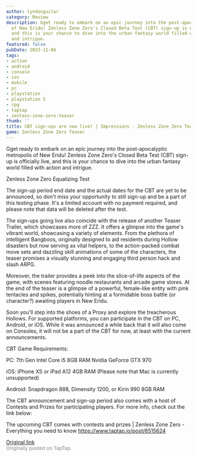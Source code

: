 ```yaml
---
author: lyndonguitar
category: Review
description: Gget ready to embark on an epic journey into the post-apocalyptic metropolis
  of New Eridu! Zenless Zone Zero's Closed Beta Test (CBT) sign-up is officially live,
  and this is your chance to dive into the urban fantasy world filled with action
  and intrigue.
featured: false
pubDate: 2023-11-06
tags:
- action
- android
- console
- ios
- mobile
- pc
- playstation
- playstation 5
- rpg
- taptap
- zenless-zone-zero-teaser
thumb: ''
title: CBT sign-ups are now live! | Impressions - Zenless Zone Zero Teaser
game: Zenless Zone Zero Teaser
---
```

Gget ready to embark on an epic journey into the post-apocalyptic metropolis of New Eridu! Zenless Zone Zero's Closed Beta Test (CBT) sign-up is officially live, and this is your chance to dive into the urban fantasy world filled with action and intrigue.

Zenless Zone Zero Equalizing Test

The sign-up period end date and the actual dates for the CBT are yet to be announced, so don't miss your opportunity to still sign-up and be a part of this testing phase. It's a limited account with no payment required, and please note that data will be deleted after the test.

The sign-ups going live also coincide with the release of another Teaser Trailer, which showcases more of ZZZ. It offers a glimpse into the game's vibrant world, showcasing a variety of elements. From the plethora of intelligent Bangboos, originally designed to aid residents during Hollow disasters but now serving as vital helpers, to the action-packed combat move sets and dazzling skill animations of some of the characters, the teaser promises a visually stunning and engaging third person hack and slash ARPG.

Moreover, the trailer provides a peek into the slice-of-life aspects of the game, with scenes featuring noodle restaurants and arcade game stores. At the end of the teaser is a glimpse of a powerful, female-like entity with pink tentacles and spikes, potentially hinting at a formidable boss battle (or character?) awaiting players in New Eridu.

Soon you'll step into the shoes of a Proxy and explore the treacherous Hollows. For supported platforms, you can participate in the CBT on PC, Android, or iOS. While it was announced a while back that it will also come on Consoles, it will not be a part of the CBT for now, at least with the current announcements.

CBT Game Requirements:

PC:
7th Gen Intel Core i5
8GB RAM
Nvidia GeForce GTX 970

iOS:
iPhone XS or iPad A12
4GB RAM (Please note that Mac is currently unsupported)

Android:
Snapdragon 888, Dimensity 1200, or Kirin 990
8GB RAM

The CBT announcement and sign-up period also comes with a host of Contests and Prizes for participating players. For more info, check out the link below:

The upcoming CBT comes with contests and prizes | Zenless Zone Zero - Everything you need to know
https://www.taptap.io/post/6515624

[Original link](https://www.taptap.io/post/6515524)<br><span style="font-size: 0.95em; color: #888;">Originally posted on TapTap.</span>